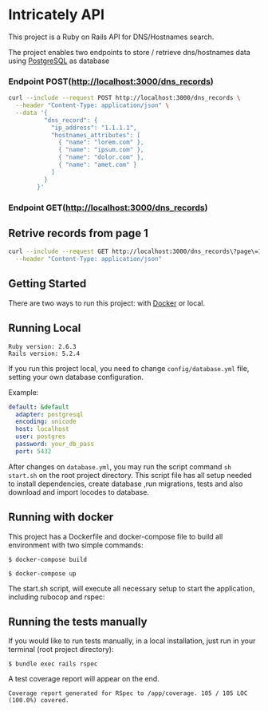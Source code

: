 # Intricately API

This project is a Ruby on Rails API for DNS/Hostnames search.

The project enables two endpoints to store / retrieve dns/hostnames data using [PostgreSQL](https://www.postgresql.org/) as database

### Endpoint POST([http://localhost:3000/dns_records](http://localhost:3000/dns_records))

```bash
curl --include --request POST http://localhost:3000/dns_records \
  --header "Content-Type: application/json" \
  --data '{
          "dns_record": {
            "ip_address": "1.1.1.1",
            "hostnames_attributes": [
              { "name": "lorem.com" },
              { "name": "ipsum.com" },
              { "name": "dolor.com" },
              { "name": "amet.com" }
            ]
          }
        }'
```

### Endpoint GET([http://localhost:3000/dns_records](http://localhost:3000/dns_records))

## Retrive records from page 1

```bash
curl --include --request GET http://localhost:3000/dns_records\?page\=1 \
  --header "Content-Type: application/json"
```

## Getting Started

There are two ways to run this project: with [Docker](https://www.docker.com/products/docker-desktop) or local.

## Running Local

```
Ruby version: 2.6.3
Rails version: 5.2.4
```

If you run this project local, you need to change `config/database.yml` file, setting your own database configuration.

Example:
```yml
default: &default
  adapter: postgresql
  encoding: unicode
  host: localhost
  user: postgres
  password: your_db_pass
  port: 5432
```

After changes on `database.yml`, you may run the script command `sh start.sh` on the root project directory. This script file has all setup needed to install dependencies, create database ,run migrations, tests and also download and import locodes to database.

## Running with docker

This project has a Dockerfile and docker-compose file to build all environment with two simple commands:

`$ docker-compose build`

`$ docker-compose up`

The start.sh script, will execute all necessary setup to start the application, including rubocop and rspec:



## Running the tests manually

If you would like to run tests manually, in a local installation, just run in your terminal (root project directory):

```
$ bundle exec rails rspec
```
A test coverage report will appear on the end.

```
Coverage report generated for RSpec to /app/coverage. 105 / 105 LOC (100.0%) covered.
```